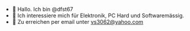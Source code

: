 - 👋 Hallo. Ich bin @dfst67
- 👀 Ich interessiere mich für Elektronik, PC Hard und Softwaremässig.
- 🌱 Zu erreichen per email unter vs3062@yahoo.com

